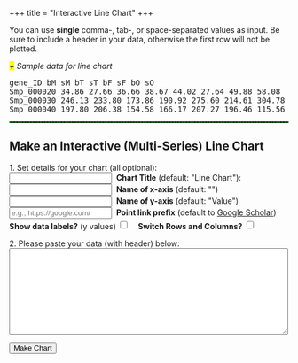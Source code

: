 +++
title = "Interactive Line Chart"
+++
<div>
<p>You can use <strong>single</strong> comma-, tab-, or space-separated values as input. Be sure to include a header in your data, otherwise the first row will not be plotted.</p>

<span class="csv-toggle"><em><mark>+</mark> Sample data for line chart</em></span>
<span class="csv-example" style="width: 100%">
<pre>
gene_ID bM sM bT sT bF sF bO sO
Smp_000020 34.86 27.66 36.66 38.67 44.02 27.64 49.88 58.08
Smp_000030 246.13 233.80 173.86 190.92 275.60 214.61 304.78 241.16
Smp_000040 197.80 206.38 154.58 166.17 207.27 196.46 115.56 116.15
</pre></span>
<script>
function main() {
  $('.csv-example').hide();
  $('.csv-toggle').on('click', function() {
    $(this).toggleClass('active');
    $(this).next().slideToggle(400);
  });
}
$(document).ready(main);
</script>

<hr style="border: 1px dashed #008800">
<h2>Make an Interactive (Multi-Series) Line Chart</h2>

<form>
<p>1. Set details for your chart (all optional):<br>
<input type="text" name="mtitle">&nbsp;&nbsp;<strong>Chart Title</strong> (default: "Line Chart"):<br> 
<input type="text" name="xaxis">&nbsp;&nbsp;<strong>Name of x-axis</strong> (default: "")<br>
<input type="text" name="yaxis">&nbsp;&nbsp;<strong>Name of y-axis</strong> (default: "Value")<br> 
<input type="text" name="preurl"placeholder="e.g., https://google.com/" >&nbsp;&nbsp;<strong>Point link prefix</strong> (default to <a href="https://scholar.google.com">Google Scholar</a>)<br>
<strong>Show data labels?</strong> (y values) <input type="checkbox" id="select-datalebels" style="height: 1.2em;">&nbsp;&nbsp;&nbsp;&nbsp;<strong>Switch Rows and Columns?</strong> <input type="checkbox" id="switchrc" style="height: 1.2em;">
</p>
<p>2. Please paste your data (with header) below:<br>
<textarea rows="10" cols="60" name="usrcsv"></textarea><br>
</p>
</form>
<button id="makeChart">Make Chart</button>
<br>

<div id="container" style="width: 90%; margin: 0 auto"></div>
<script>
$(function () {
  $('#makeChart').click(function(){
    if ($('textarea[name=usrcsv]').val() == "") {
	alert("You need to enter the data!")
	} else {
	var usrinput = $('textarea[name=usrcsv]').val();
	var usrcsv = usrinput.replace(/[ \t]+/g, ",");
	};
    if ($('input[name=mtitle]').val() == "") {
	var mtitle = 'Line Chart'
	} else {
	var mtitle = $('input[name=mtitle]').val();
	};
    if ($('input[name=xaxis]').val() == "") {
	var xtitle = ''
	} else {
	var xtitle = $('input[name=xaxis]').val();
	};
    if ($('input[name=yaxis]').val() == "") {
	var ytitle = 'Value'
	} else {
	var ytitle = $('input[name=yaxis]').val();
	};
    if ($("#select-datalebels").is(":checked")) {
	var showLabels = true;
       } else {
	var showLabels = false;
       };
    if ($("#switchrc").is(":checked")) {
	var rcSwitch = true;
       } else {
	var rcSwitch = false;
       };
    if ($('input[name=preurl]').val() == "") {
	var preurl = 'https://scholar.google.com/scholar?hl=en&q='
	} else {
	var preurl = $('input[name=preurl]').val();
	};
    Highcharts.chart('container', {
     chart: {
         type: 'spline',
         zoomType: 'xy',
	     style: {
	        fontFamily: 'Arial'
	    }
       },
     xAxis: {
	    title: {
	        text: xtitle
	},
       },
    yAxis:{
	    title: {
	    text: ytitle
	},
        labels: {
            format: '{value}'
        },
       },
       data: {
         csv: usrcsv,
	 switchRowsAndColumns: rcSwitch
       },
       plotOptions: {
	 spline: {
	    dataLabels: {
		enabled: showLabels,
		format: '{point.y:.2f}'
	    },
	     cursor: 'pointer',
	     point: {
	        events: {
	            click: function () {
			var goURL = preurl + this.series.name;
	                window.open(goURL);
	            }
	        }
	     },
	 }
       },
    title: {
         text: mtitle
    },
    legend: {
	    enabled: true
    },
    credits: {
	    enabled: false
    },
    tooltip: {
         formatter: function () {
            return this.series.name + '<br/>' +
            ytitle + ': ' + Highcharts.numberFormat(this.y,2);
         }
    }
    });
  });
});
</script>

</div>
